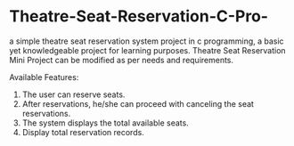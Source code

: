 # Theatre-Seat-Reservation-C-Pro-

a simple theatre seat reservation system project in c programming, a basic yet knowledgeable project for learning purposes. Theatre Seat Reservation Mini Project can be modified as per needs and requirements.

Available Features:
1. The user can reserve seats.
2. After reservations, he/she can proceed with canceling the seat reservations.
3. The system displays the total available seats.
4. Display total reservation records.
